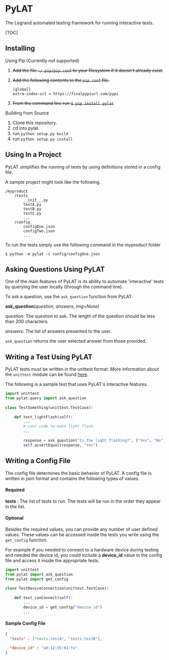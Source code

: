 # PyLAT
The Legrand automated testing framework for running interactive tests.

[TOC]



## Installing

Using Pip (Currently not supported)

1. ~~Add the file `~/.pip/pip.conf` to your filesystem if it doesn't already exist.~~

2. ~~Add the following contents to the `pip.conf` file.~~
    ```
    [global]
    extra-index-url = https://finalpypiurl.com/pypi
    ```

3. ~~From the command line run `$ pip install pylat`~~

Building from Source

1. Clone this repository.
2. cd into pylat.
3. run `python setup.py build`
4. run `python setup.py install`

## Using In a Project
PyLAT simplifies the running of tests by using definitions stored in a config file. 

A sample project might look like the following.
```
/myproduct
    /tests
        __init__.py
        testA.py
        testB.py
        testC.py
        ...
    /config
        configOne.json
        configTwo.json
        ...
```

To run the tests simply use the following command in the myproduct folder
```commandline
$ python -m pylat -c config/configOne.json
```
## Asking Questions Using PyLAT

One of the main features of PyLAT is its ability to automate 'interactive' tests by querying the user locally (through the command line).

To ask a question, use the `ask_question` function from PyLAT.

**ask_question**(_question_, _answers_, _img=None_)

*question*: The question to ask. The length of the question should be less than 200 characters. 

*answers*: The list of answers presented to the user.

`ask_question` returns the user selected answer from those provided.

## Writing a Test Using PyLAT

PyLAT tests must be written in the unittest format. More information about the `unittest` module can be found [here](https://docs.python.org/3/library/unittest.html).

The following is a sample test that uses PyLAT's interactive features.

```python
import unittest
from pylat.query import ask_question
    
class TestSomething(unittest.TestCase):
    
    def test_lightFlash(self):
      	...
        # user code to make light flash.
        ...
        
        response = ask_question("Is the light flashing?", ["Yes", "No"])
        self.assertEqual(response, "Yes")
```
## Writing a Config File
The config file determines the basic behavior of PyLAT. A config file is written in json format and contains the following types of values.
#### Required
**tests** : The list of tests to run. The tests will be run in the order they appear in the list.

#### Optional
Besides the required values, you can provide any number of user defined values.
These values can be accessed inside the tests you write using the `get_config` function.

For example if you needed to connect to a hardware device during testing and needed the device id,
you could include a **device_id** value in the config file and access it inside the appropriate tests.

```python
import unittest
from pylat import ask_question
from pylat import get_config
    
class TestDeviceConnection(unittest.TestCase):
    
    def test_canConnect(self):
        ...
        device_id = get_config("device_id")
        ...
```
#### Sample Config File
```json
{
  "tests" : ["tests.testA", "tests.testB"],
  
  "device_id" : "a0:12:55:01:fe"
}
```

